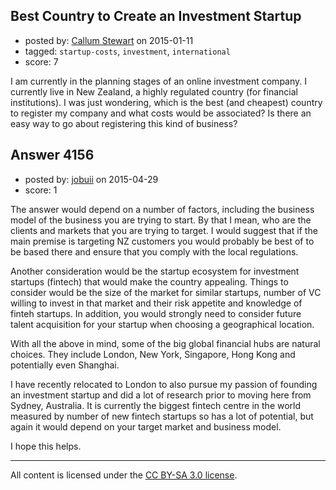 ## Best Country to Create an Investment Startup

- posted by: [Callum Stewart](https://stackexchange.com/users/5607107/callum-stewart) on 2015-01-11
- tagged: `startup-costs`, `investment`, `international`
- score: 7

<p>I am currently in the planning stages of an online investment company. I currently live in New Zealand, a highly regulated country (for financial institutions). I was just wondering, which is the best (and cheapest) country to register my company and what costs would be associated? Is there an easy way to go about registering this kind of business?</p>



## Answer 4156

- posted by: [jobuii](https://stackexchange.com/users/6211324/jobuii) on 2015-04-29
- score: 1

<p>The answer would depend on a number of factors, including the business model of the business you are trying to start. By that I mean, who are the clients and markets that you are trying to target. I would suggest that if the main premise is targeting NZ customers you would probably be best of to be based there and ensure that you comply with the local regulations.</p>

<p>Another consideration would be the startup ecosystem for investment startups (fintech) that would make the country appealing. Things to consider would be the size of the market for similar startups, number of VC willing to invest in that market and their risk appetite and knowledge of finteh startups. In addition, you would strongly need to consider future talent acquisition for your startup when choosing a geographical location.</p>

<p>With all the above in mind, some of the big global financial hubs are natural choices. They include London, New York, Singapore, Hong Kong and potentially even Shanghai. </p>

<p>I have recently relocated to London to also pursue my passion of founding an investment startup and did a lot of research prior to moving here from Sydney, Australia. It is currently the biggest fintech centre in the world measured by number of new fintech startups so has a lot of potential, but again it would depend on your target market and business model.</p>

<p>I hope this helps.</p>




---

All content is licensed under the [CC BY-SA 3.0 license](https://creativecommons.org/licenses/by-sa/3.0/).
